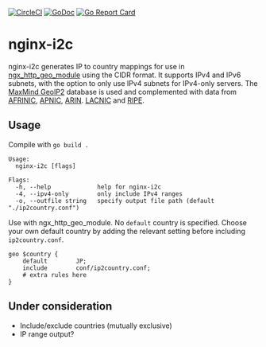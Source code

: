[![CircleCI](https://circleci.com/gh/Hsn723/nginx-i2c.svg?style=svg)](https://circleci.com/gh/Hsn723/nginx-i2c)
[![GoDoc](https://godoc.org/github.com/Hsn723/nginx-i2c?status.svg)](https://godoc.org/github.com/Hsn723/nginx-i2c)
[![Go Report Card](https://goreportcard.com/badge/github.com/Hsn723/nginx-i2c)](https://goreportcard.com/report/github.com/Hsn723/nginx-i2c)

# nginx-i2c
nginx-i2c generates IP to country mappings for use in [ngx_http_geo_module](https://nginx.org/en/docs/http/ngx_http_geo_module.html) using the CIDR format. It supports IPv4 and IPv6 subnets, with the option to only use IPv4 subnets for IPv4-only servers. The [MaxMind GeoIP2](https://dev.maxmind.com/geoip/) database is used and complemented with data from [AFRINIC](https://ftp.afrinic.net/pub/stats/afrinic/delegated-afrinic-extended-latest), [APNIC](https://ftp.apnic.net/apnic/stats/apnic/delegated-apnic-latest), [ARIN](https://ftp.arin.net/pub/stats/arin/delegated-arin-extended-latest). [LACNIC](https://ftp.lacnic.net/pub/stats/lacnic/delegated-lacnic-extended-latest) and [RIPE](https://ftp.ripe.net/pub/stats/ripencc/delegated-ripencc-extended-latest).

## Usage
Compile with `go build .`

```
Usage:
  nginx-i2c [flags]

Flags:
  -h, --help             help for nginx-i2c
  -4, --ipv4-only        only include IPv4 ranges
  -o, --outfile string   specify output file path (default "./ip2country.conf")
```

Use with ngx_http_geo_module. No `default` country is specified. Choose your own default country by adding the relevant setting before including `ip2country.conf`.
```
geo $country {
    default        JP;
    include        conf/ip2country.conf;
    # extra rules here
}
```

## Under consideration
- Include/exclude countries (mutually exclusive)
- IP range output?